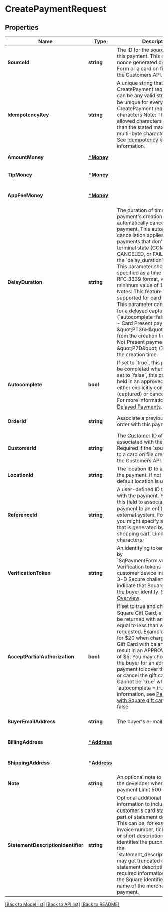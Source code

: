 # CreatePaymentRequest

## Properties
Name | Type | Description | Notes
------------ | ------------- | ------------- | -------------
**SourceId** | **string** | The ID for the source of funds for this payment.  This can be a nonce generated by the Payment Form or a card on file made with the Customers API. | [default to null]
**IdempotencyKey** | **string** | A unique string that identifies this CreatePayment request. Keys can be any valid string but must be unique for every CreatePayment request.  Max: 45 characters  Note: The number of allowed characters might be less than the stated maximum, if multi-byte characters are used.  See [Idempotency keys](https://developer.squareup.com/docs/basics/api101/idempotency) for more information. | [default to null]
**AmountMoney** | [***Money**](Money.md) |  | [default to null]
**TipMoney** | [***Money**](Money.md) |  | [optional] [default to null]
**AppFeeMoney** | [***Money**](Money.md) |  | [optional] [default to null]
**DelayDuration** | **string** | The duration of time after the payment&#x27;s creation when Square automatically cancels the payment. This automatic cancellation applies only to payments that don&#x27;t reach a terminal state (COMPLETED, CANCELED, or FAILED) before the &#x60;delay_duration&#x60; time period.  This parameter should be specified as a time duration, in RFC 3339 format, with a minimum value of 1 minute.  Notes: This feature is only supported for card payments. This parameter can only be set for a delayed capture payment (&#x60;autocomplete&#x3D;false&#x60;).  Default:  - Card Present payments: \&quot;PT36H\&quot; (36 hours) from the creation time. - Card Not Present payments: \&quot;P7D\&quot; (7 days) from the creation time. | [optional] [default to null]
**Autocomplete** | **bool** | If set to &#x60;true&#x60;, this payment will be completed when possible. If set to &#x60;false&#x60;, this payment will be held in an approved state until either explicitly completed (captured) or canceled (voided). For more information, see [Delayed Payments](https://developer.squareup.com/docs/payments-api/take-payments#delayed-payments).  Default: true | [optional] [default to null]
**OrderId** | **string** | Associate a previously created order with this payment | [optional] [default to null]
**CustomerId** | **string** | The [Customer](#type-customer) ID of the customer associated with the payment. Required if the &#x60;source_id&#x60; refers to a card on file created using the Customers API. | [optional] [default to null]
**LocationId** | **string** | The location ID to associate with the payment. If not specified, the default location is used. | [optional] [default to null]
**ReferenceId** | **string** | A user-defined ID to associate with the payment. You can use this field to associate the payment to an entity in an external system. For example, you might specify an order ID that is generated by a third-party shopping cart.  Limit 40 characters. | [optional] [default to null]
**VerificationToken** | **string** | An identifying token generated by &#x60;SqPaymentForm.verifyBuyer()&#x60;. Verification tokens encapsulate customer device information and 3-D Secure challenge results to indicate that Square has verified the buyer identity.  See the [SCA Overview](https://developer.squareup.com/docs/sca-overview). | [optional] [default to null]
**AcceptPartialAuthorization** | **bool** | If set to true and charging a Square Gift Card, a payment may be returned with amount_money equal to less than what was requested.  Example, a request for $20 when charging a Square Gift Card with balance of $5 wil result in an APPROVED payment of $5.  You may choose to prompt the buyer for an additional payment to cover the remainder, or cancel the gift card payment.  Cannot be &#x60;true&#x60; when &#x60;autocomplete &#x3D; true&#x60;.  For more information, see [Partial amount with Square gift cards](https://developer.squareup.com/docs/payments-api/take-payments#partial-payment-gift-card).  Default: false | [optional] [default to null]
**BuyerEmailAddress** | **string** | The buyer&#x27;s e-mail address | [optional] [default to null]
**BillingAddress** | [***Address**](Address.md) |  | [optional] [default to null]
**ShippingAddress** | [***Address**](Address.md) |  | [optional] [default to null]
**Note** | **string** | An optional note to be entered by the developer when creating a payment  Limit 500 characters. | [optional] [default to null]
**StatementDescriptionIdentifier** | **string** | Optional additional payment information to include on the customer&#x27;s card statement as part of statement description. This can be, for example, an invoice number, ticket number, or short description that uniquely identifies the purchase.  Note that the &#x60;statement_description_identifier&#x60; may get truncated on the statement description to fit the required information including the Square identifier (SQ *) and name of the merchant taking the payment. | [optional] [default to null]

[[Back to Model list]](../README.md#documentation-for-models) [[Back to API list]](../README.md#documentation-for-api-endpoints) [[Back to README]](../README.md)

